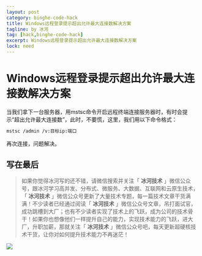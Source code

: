 ```yaml
---
layout: post
category: binghe-code-hack
title: Windows远程登录提示超出允许最大连接数解决方案
tagline: by 冰河
tag: [hack,binghe-code-hack]
excerpt: Windows远程登录提示超出允许最大连接数解决方案
lock: need
---
```


# Windows远程登录提示超出允许最大连接数解决方案

当我们拿下一台服务器，用mstsc命令开启远程终端连接服务器时，有时会提示“超出允许最大连接数”，此时，不要慌，这里，我们用以下命令格式：

```bash
mstsc /admin /v:目标ip:端口
```

再次连接，问题解决。


## 写在最后

> 如果你觉得冰河写的还不错，请微信搜索并关注「 **冰河技术** 」微信公众号，跟冰河学习高并发、分布式、微服务、大数据、互联网和云原生技术，「 **冰河技术** 」微信公众号更新了大量技术专题，每一篇技术文章干货满满！不少读者已经通过阅读「 **冰河技术** 」微信公众号文章，吊打面试官，成功跳槽到大厂；也有不少读者实现了技术上的飞跃，成为公司的技术骨干！如果你也想像他们一样提升自己的能力，实现技术能力的飞跃，进大厂，升职加薪，那就关注「 **冰河技术** 」微信公众号吧，每天更新超硬核技术干货，让你对如何提升技术能力不再迷茫！


![](https://img-blog.csdnimg.cn/20200906013715889.png)
